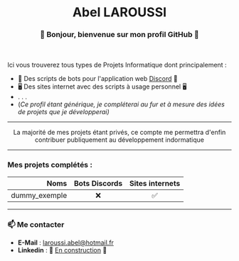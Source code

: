 # <div align=center>Abel LAROUSSI</div>
### <div align=center> 👋 Bonjour, bienvenue sur mon profil GitHub :wave: </dv>
<br><br>
Ici vous trouverez tous types de Projets Informatique dont principalement :
* 🤖 Des scripts de bots pour l'application web [Discord](https://www.discord.com) 🤖
* 🖥️ Des sites internet avec des scripts à usage personnel 🖥️
* . . .
* \(*Ce profil étant générique, je compléterai au fur et à mesure des idées de projets que je développerai)*

---

<div align=center>La majorité de mes projets étant privés, ce compte me permettra d'enfin contribuer publiquement au développement indormatique</div>
  
---

### Mes projets complétés :

|     Noms      |    Bots Discords   |  Sites internets  | 
| ------------: | :----------------: | :---------------: |
| dummy_exemple | :x: | :white_check_mark:


---

### 📫 Me contacter

- **E-Mail** : <a href="mailto:laroussi.abel@hotmail.fr" target="_blank">laroussi.abel@hotmail.fr
- **Linkedin** : 🚧 <a href="https://www.linkedin.com/in/abelaroussi/?locale=fr_FR" target="_blank">En construction</a> 🚧
